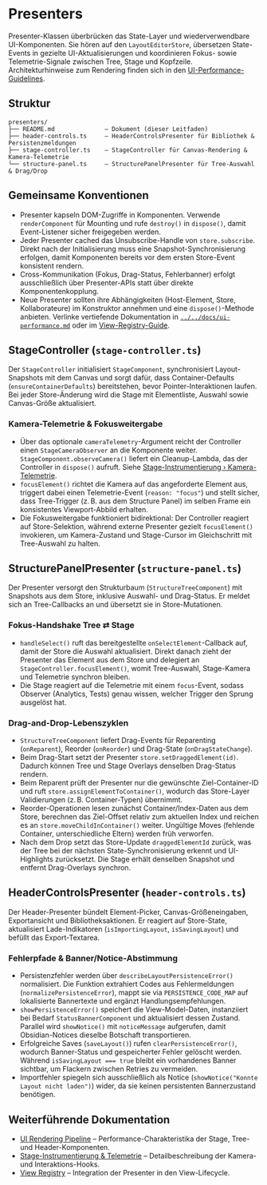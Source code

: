 # Presenters

Presenter-Klassen überbrücken das State-Layer und wiederverwendbare UI-Komponenten. Sie hören auf den `LayoutEditorStore`, übersetzen State-Events in gezielte UI-Aktualisierungen und koordinieren Fokus- sowie Telemetrie-Signale zwischen Tree, Stage und Kopfzeile. Architekturhinweise zum Rendering finden sich in den [UI-Performance-Guidelines](../../docs/ui-performance.md).

## Struktur

```
presenters/
├── README.md              – Dokument (dieser Leitfaden)
├── header-controls.ts     – HeaderControlsPresenter für Bibliothek & Persistenzmeldungen
├── stage-controller.ts    – StageController für Canvas-Rendering & Kamera-Telemetrie
└── structure-panel.ts     – StructurePanelPresenter für Tree-Auswahl & Drag/Drop
```

## Gemeinsame Konventionen

- Presenter kapseln DOM-Zugriffe in Komponenten. Verwende `renderComponent` für Mounting und rufe `destroy()` in `dispose()`, damit Event-Listener sicher freigegeben werden.
- Jeder Presenter cached das Unsubscribe-Handle von `store.subscribe`. Direkt nach der Initialisierung muss eine Snapshot-Synchronisierung erfolgen, damit Komponenten bereits vor dem ersten Store-Event konsistent rendern.
- Cross-Kommunikation (Fokus, Drag-Status, Fehlerbanner) erfolgt ausschließlich über Presenter-APIs statt über direkte Komponentenkopplung.
- Neue Presenter sollten ihre Abhängigkeiten (Host-Element, Store, Kollaborateure) im Konstruktor annehmen und eine `dispose()`-Methode anbieten. Verlinke vertiefende Dokumentation in [`../../docs/ui-performance.md`](../../docs/ui-performance.md) oder im [View-Registry-Guide](../../docs/view-registry.md).

## StageController (`stage-controller.ts`)

Der `StageController` initialisiert `StageComponent`, synchronisiert Layout-Snapshots mit dem Canvas und sorgt dafür, dass Container-Defaults (`ensureContainerDefaults`) bereitstehen, bevor Pointer-Interaktionen laufen. Bei jeder Store-Änderung wird die Stage mit Elementliste, Auswahl sowie Canvas-Größe aktualisiert.

### Kamera-Telemetrie & Fokusweitergabe

- Über das optionale `cameraTelemetry`-Argument reicht der Controller einen `StageCameraObserver` an die Komponente weiter. `StageComponent.observeCamera()` liefert ein Cleanup-Lambda, das der Controller in `dispose()` aufruft. Siehe [Stage-Instrumentierung › Kamera-Telemetrie](../../../docs/stage-instrumentation.md#kamera-telemetrie).
- `focusElement()` richtet die Kamera auf das angeforderte Element aus, triggert dabei einen Telemetrie-Event (`reason: "focus"`) und stellt sicher, dass Tree-Trigger (z. B. aus dem Structure Panel) im selben Frame ein konsistentes Viewport-Abbild erhalten.
- Die Fokusweitergabe funktioniert bidirektional: Der Controller reagiert auf Store-Selektion, während externe Presenter gezielt `focusElement()` invokieren, um Kamera-Zustand und Stage-Cursor im Gleichschritt mit Tree-Auswahl zu halten.

## StructurePanelPresenter (`structure-panel.ts`)

Der Presenter versorgt den Strukturbaum (`StructureTreeComponent`) mit Snapshots aus dem Store, inklusive Auswahl- und Drag-Status. Er meldet sich an Tree-Callbacks an und übersetzt sie in Store-Mutationen.

### Fokus-Handshake Tree ⇄ Stage

- `handleSelect()` ruft das bereitgestellte `onSelectElement`-Callback auf, damit der Store die Auswahl aktualisiert. Direkt danach zieht der Presenter das Element aus dem Store und delegiert an `StageController.focusElement()`, womit Tree-Auswahl, Stage-Kamera und Telemetrie synchron bleiben.
- Die Stage reagiert auf die Telemetrie mit einem `focus`-Event, sodass Observer (Analytics, Tests) genau wissen, welcher Trigger den Sprung ausgelöst hat.

### Drag-and-Drop-Lebenszyklen

- `StructureTreeComponent` liefert Drag-Events für Reparenting (`onReparent`), Reorder (`onReorder`) und Drag-State (`onDragStateChange`).
- Beim Drag-Start setzt der Presenter `store.setDraggedElement(id)`. Dadurch können Tree und Stage Overlays denselben Drag-Status rendern.
- Beim Reparent prüft der Presenter nur die gewünschte Ziel-Container-ID und ruft `store.assignElementToContainer()`, wodurch das Store-Layer Validierungen (z. B. Container-Typen) übernimmt.
- Reorder-Operationen lesen zunächst Container/Index-Daten aus dem Store, berechnen das Ziel-Offset relativ zum aktuellen Index und reichen es an `store.moveChildInContainer()` weiter. Ungültige Moves (fehlende Container, unterschiedliche Eltern) werden früh verworfen.
- Nach dem Drop setzt das Store-Update `draggedElementId` zurück, was der Tree bei der nächsten State-Synchronisierung erkennt und UI-Highlights zurücksetzt. Die Stage erhält denselben Snapshot und entfernt Drag-Overlays synchron.

## HeaderControlsPresenter (`header-controls.ts`)

Der Header-Presenter bündelt Element-Picker, Canvas-Größeneingaben, Exportansicht und Bibliotheksaktionen. Er reagiert auf Store-State, aktualisiert Lade-Indikatoren (`isImportingLayout`, `isSavingLayout`) und befüllt das Export-Textarea.

### Fehlerpfade & Banner/Notice-Abstimmung

- Persistenzfehler werden über `describeLayoutPersistenceError()` normalisiert. Die Funktion extrahiert Codes aus Fehlermeldungen (`normalizePersistenceError`), mappt sie via `PERSISTENCE_CODE_MAP` auf lokalisierte Bannertexte und ergänzt Handlungsempfehlungen.
- `showPersistenceError()` speichert die View-Model-Daten, instanziiert bei Bedarf `StatusBannerComponent` und aktualisiert dessen Zustand. Parallel wird `showNotice()` mit `noticeMessage` aufgerufen, damit Obsidian-Notices dieselbe Botschaft transportieren.
- Erfolgreiche Saves (`saveLayout()`) rufen `clearPersistenceError()`, wodurch Banner-Status und gespeicherter Fehler gelöscht werden. Während `isSavingLayout === true` bleibt ein vorhandenes Banner sichtbar, um Flackern zwischen Retries zu vermeiden.
- Importfehler spiegeln sich ausschließlich als Notice (`showNotice("Konnte Layout nicht laden")`) wider, da sie keinen persistenten Bannerzustand benötigen.

## Weiterführende Dokumentation

- [UI Rendering Pipeline](../../docs/ui-performance.md) – Performance-Charakteristika der Stage, Tree- und Header-Komponenten.
- [Stage-Instrumentierung & Telemetrie](../../../docs/stage-instrumentation.md) – Detailbeschreibung der Kamera- und Interaktions-Hooks.
- [View Registry](../../docs/view-registry.md) – Integration der Presenter in den View-Lifecycle.
